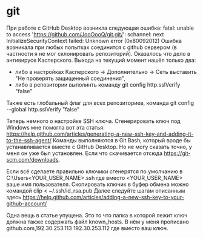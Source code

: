 # git

При работе с GitHub Desktop возникла следующая ошибка:
fatal: unable to access 'https://github.com/JooOooQ/git.git/': schannel: next InitializeSecurityContext failed: Unknown error (0x80092012)
Ошибка возникала при любых попытках соединится с github сервером (в частности я не мог склонировать репозиторий).
Оказалось что дело в антивирусе Касперского. Выхода на текущий момент нашёл только два:
- либо в настройках Касперского -> Дополнительно -> Сеть выставить "Не проверять защищенный соединения",
- либо в репозитории выполинть команду git config http.sslVerify "false"

Также есть глобальный флаг для всех репозиториев, команда
git config --global http.sslVerify "false"

Теперь немного о настройке SSH ключа.
Сгенерировать ключ под Windows мне помогла вот эта статья:
https://help.github.com/articles/generating-a-new-ssh-key-and-adding-it-to-the-ssh-agent/
Команды выполняются в Git Bash, который вроде бы устанавливается вместе с GitHub Desktop. Но не могу сказать точно, у меня он уже был установлен. Если что скачивается отсюда https://git-scm.com/downloads.

Если всё сделаете правильно ключики сгенерятся по умолчанию в
C:\Users\<YOUR_USER_NAME>\.ssh
где вместо <YOUR_USER_NAME> ваше имя пользователя.
Скопировать ключик в буфер обмена можно командой
clip < ~/.ssh/id_rsa.pub
Далее следуйте шагам описанным здесь
https://help.github.com/articles/adding-a-new-ssh-key-to-your-github-account/

Одна вещь в статье упущена. Это то что папка в которой лежит ключ должна также содержать файл known_hosts.
В нём у меня прописано
github.com,192.30.253.113 <SSH KEY>
192.30.253.112 <SSH KEY>
где вместо <SSH KEY> ваш ключ.


